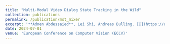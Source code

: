 ```yaml
---
title: "Multi-Modal Video Dialog State Tracking in the Wild"
collection: publications
permalink: /publication/mst_mixer
excerpt: '**Adnen Abdessaied**, Lei Shi, Andreas Bulling. [📄](https://arxiv.org/abs/2407.02218) [💻](https://github.com/adnenabdessaied/MST-MIXER)'
date: 2024-07-01
venue: 'European Conference on Computer Vision (ECCV)'
---
```

